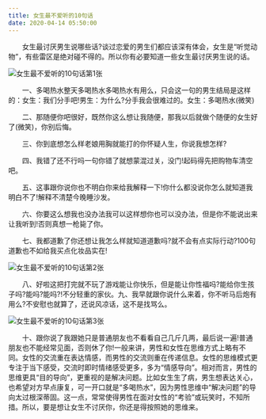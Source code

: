 ```yaml
---
title: 女生最不爱听的10句话
date: 2020-04-14 05:50:00
---
```




　　女生最讨厌男生说哪些话?谈过恋爱的男生们都应该深有体会，女生是“听觉动物”，有些雷区是绝对碰不得的。所以你有必要知道一些女生最讨厌男生说的话。

![女生最不爱听的10句话第1张](/img/5c9ffbd73987ccc81070b3c798e3c219.jpg)

　　一、多喝热水整天多喝热水多喝热水有用么，只会这一句的男生结局是这样的：女生：我们分手吧!男生：为什么?分手我会很难过的。女生：多喝热水(微笑)

　　二、那随便你吧很好，既然你这么想让我随便，那我以后就做个随便的女生好了(微笑)，你别后悔。

　　三、你到底想怎么样老娘用胸就能打的你怀疑人生，你说我想怎样?

　　四、我错了还不行吗一句你错了就想蒙混过关，没门!起码得先把购物车清空吧。

　　五、这事跟你说你也不明白你来给我解释一下!你什么都没说你怎么就知道我明白不了!解释不清楚今晚睡沙发。

　　六、你要这么想我也没办法我可以这样想你也可以没办法，但是你不能说出来让我听到!否则真想一枪毙了你。

　　七、我都道歉了你还想让我怎么样就知道道歉吗?就不会有点实际行动?100句道歉也不如给我买点化妆品实在!

![女生最不爱听的10句话第2张](/img/4039133e940da8c59e0a30ac2aefa9d0.jpg)

　　八、好啦这把打完就不玩了游戏能让你快乐，但是能让你性福吗?能给你生孩子吗?能吗?能吗?!不分轻重的家伙。九、我早就跟你说什么来着，你不听马后炮有用么?不安慰也就算了，还说风凉话，这不是找骂么。

![女生最不爱听的10句话第3张](/img/89b42052ee5c49da37984c600811ca06.jpg)

　　十、跟你说了我跟她只是普通朋友也不看看自己几斤几两，最后说一遍!普通朋友也不能经常见面，否则休了你!一般来讲，男性和女性在思维方式上略有不同。女性的交流重在表达情感，而男性的交流则重在传递信息。女性的思维模式更专注于当下感受，交流时即时情绪感受更多，多为“情感导向”。相对而言，男性的思维更具“目的导向”，更重视的是解决问题。比如女生生了病，男生想表达关心，也希望对方早点康复，可一开口就是“多喝热水”，因为男性思维中“解决问题”的导向太过根深蒂固。这一点，常常使得男性在面对女性的“考验”或玩笑时，不知所措。所以，要是想让女生不讨厌你，你还是得按照她的思维来。